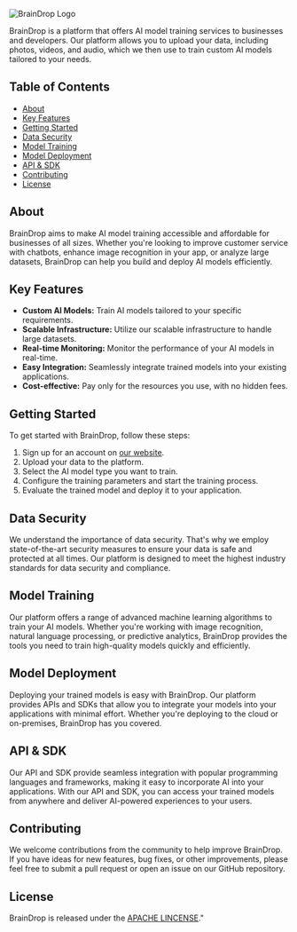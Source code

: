 ![BrainDrop Logo](https://braindrop.me/assets/Img/icons8-heygen-1024.png)

BrainDrop is a platform that offers AI model training services to businesses and developers. Our platform allows you to upload your data, including photos, videos, and audio, which we then use to train custom AI models tailored to your needs.

## Table of Contents

- [About](#about)
- [Key Features](#key-features)
- [Getting Started](#getting-started)
- [Data Security](#data-security)
- [Model Training](#model-training)
- [Model Deployment](#model-deployment)
- [API & SDK](#api--sdk)
- [Contributing](#contributing)
- [License](#license)

## About

BrainDrop aims to make AI model training accessible and affordable for businesses of all sizes. Whether you're looking to improve customer service with chatbots, enhance image recognition in your app, or analyze large datasets, BrainDrop can help you build and deploy AI models efficiently.

## Key Features

- **Custom AI Models:** Train AI models tailored to your specific requirements.
- **Scalable Infrastructure:** Utilize our scalable infrastructure to handle large datasets.
- **Real-time Monitoring:** Monitor the performance of your AI models in real-time.
- **Easy Integration:** Seamlessly integrate trained models into your existing applications.
- **Cost-effective:** Pay only for the resources you use, with no hidden fees.

## Getting Started

To get started with BrainDrop, follow these steps:
1. Sign up for an account on [our website](https://braindrop.me).
2. Upload your data to the platform.
3. Select the AI model type you want to train.
4. Configure the training parameters and start the training process.
5. Evaluate the trained model and deploy it to your application.

## Data Security

We understand the importance of data security. That's why we employ state-of-the-art security measures to ensure your data is safe and protected at all times. Our platform is designed to meet the highest industry standards for data security and compliance.

## Model Training

Our platform offers a range of advanced machine learning algorithms to train your AI models. Whether you're working with image recognition, natural language processing, or predictive analytics, BrainDrop provides the tools you need to train high-quality models quickly and efficiently.

## Model Deployment

Deploying your trained models is easy with BrainDrop. Our platform provides APIs and SDKs that allow you to integrate your models into your applications with minimal effort. Whether you're deploying to the cloud or on-premises, BrainDrop has you covered.

## API & SDK

Our API and SDK provide seamless integration with popular programming languages and frameworks, making it easy to incorporate AI into your applications. With our API and SDK, you can access your trained models from anywhere and deliver AI-powered experiences to your users.

## Contributing

We welcome contributions from the community to help improve BrainDrop. If you have ideas for new features, bug fixes, or other improvements, please feel free to submit a pull request or open an issue on our GitHub repository.

## License

BrainDrop is released under the [APACHE LINCENSE](LICENSE)." 
